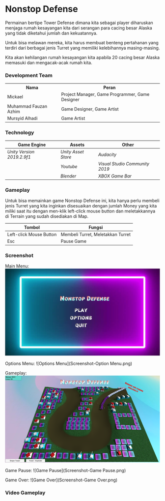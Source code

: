 # Nonstop Defense

Permainan bertipe Tower Defense dimana kita sebagai player diharuskan menjaga rumah kesayangan kita dari serangan para cacing besar Alaska yang tidak diketahui jumlah dan kekuatannya. 

Untuk bisa melawan mereka, kita harus membuat benteng pertahanan yang terdiri dari berbagai jenis Turret yang memiliki kelebihannya masing-masing. 

Kita akan kehilangan rumah kesayangan kita apabila 20 cacing besar Alaska memasuki dan mengacak-acak rumah kita. 

### Development Team
<table>
  <th>
    Nama
  </th>
  <th>
    Peran
  </th>
  <tr>
    <td>
      Mickael
    </td>
    <td>
      Project Manager, Game Programmer, Game Designer
    </td>
  </tr>
  <tr>
    <td>
      Muhammad Fauzan Azhim
    </td>
    <td>
      Game Designer, Game Artist
    </td>
  </tr>
  <tr>
    <td>
      Mursyid Alhadi
    </td>
    <td>
      Game Artist
    </td>
  </tr>
</table>

### Technology

| Game Engine | Assets | Other |
| ----- | ----- | ----- |
| *Unity Version 2019.2.9f1* | *Unity Asset Store* | *Audacity* |
|  | *Youtube* | *Visual Studio Community 2019* |
|  | *Blender* | *XBOX Game Bar* |


### Gameplay

Untuk bisa memainkan game Nonstop Defense ini, kita hanya perlu membeli jenis Turret yang kita inginkan disesuaikan dengan jumlah Money yang kita miliki saat itu dengan men-klik left-click mouse button dan meletakkannya di Terrain yang sudah disediakan di Map.



| Tombol | Fungsi |
| ----- | ----- |
| Left-click Mouse Button | Membeli Turret, Meletakkan Turret |
| Esc | Pause Game |

### Screenshot 

Main Menu:
![Main Menu](Screenshot-MainMenu.png)

Options Menu:
![Options Menu](Screenshot-Option Menu.png)

Gameplay:
![Gameplay](Screenshot-Gameplay.png)

Game Pause:
![Game Pause](Screenshot-Game Pause.png)

Game Over:
![Game Over](Screenshot-Game Over.png)

### Video Gameplay 
